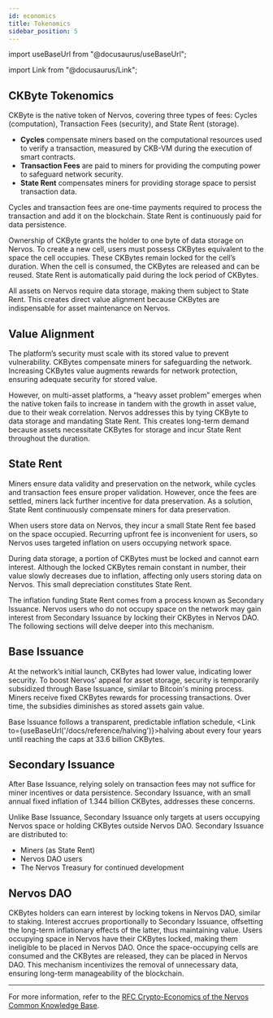 ```yaml
---
id: economics
title: Tokenomics
sidebar_position: 5
---
```


import useBaseUrl from "@docusaurus/useBaseUrl";

import Link from "@docusaurus/Link";

## CKByte Tokenomics

CKByte is the native token of Nervos, covering three types of fees: Cycles (computation), Transaction Fees (security), and State Rent (storage).

- **Cycles** compensate miners based on the computational resources used to verify a transaction, measured by CKB-VM during the execution of smart contracts.
- **Transaction Fees** are paid to miners for providing the computing power to safeguard network security.
- **State Rent** compensates miners for providing storage space to persist transaction data.

Cycles and transaction fees are one-time payments required to process the transaction and add it on the blockchain. State Rent is continuously paid for data persistence.

Ownership of CKByte grants the holder to one byte of data storage on Nervos. To create a new cell, users must possess CKBytes equivalent to the space the cell occupies. These CKBytes remain locked for the cell’s duration. When the cell is consumed, the CKBytes are released and can be reused. State Rent is automatically paid during the lock period of CKBytes.

All assets on Nervos require data storage, making them subject to State Rent. This creates direct value alignment because CKBytes are indispensable for asset maintenance on Nervos.

## Value Alignment

The platform’s security must scale with its stored value to prevent vulnerability. CKBytes compensate miners for safeguarding the network. Increasing CKBytes value augments rewards for network protection, ensuring adequate security for stored value.

However, on multi-asset platforms, a “heavy asset problem” emerges when the native token fails to increase in tandem with the growth in asset value, due to their weak correlation. Nervos addresses this by tying CKByte to data storage and mandating State Rent. This creates long-term demand because assets necessitate CKBytes for storage and incur State Rent throughout the duration.

## State Rent

Miners ensure data validity and preservation on the network, while cycles and transaction fees ensure proper validation. However, once the fees are settled, miners lack further incentive for data preservation. As a solution, State Rent continuously compensate miners for data preservation.

When users store data on Nervos, they incur a small State Rent fee based on the space occupied. Recurring upfront fee is inconvenient for users, so Nervos uses targeted inflation on users occupying network space.

During data storage, a portion of CKBytes must be locked and cannot earn interest. Although the locked CKBytes remain constant in number, their value slowly decreases due to inflation, affecting only users storing data on Nervos. This small depreciation constitutes State Rent.

The inflation funding State Rent comes from a process known as Secondary Issuance. Nervos users who do not occupy space on the network may gain interest from Secondary Issuance by locking their CKBytes in Nervos DAO. The following sections will delve deeper into this mechanism.

## Base Issuance

At the network’s initial launch, CKBytes had lower value, indicating lower security. To boost Nervos’ appeal for asset storage, security is temporarily subsidized through Base Issuance, similar to Bitcoin's mining process. Miners receive fixed CKBytes rewards for processing transactions. Over time, the subsidies diminishes as stored assets gain value.

Base Issuance follows a transparent, predictable inflation schedule, <Link to={useBaseUrl('/docs/reference/halving')}>halving</Link> about every four years until reaching the caps at 33.6 billion CKBytes.

## Secondary Issuance

After Base Issuance, relying solely on transaction fees may not suffice for miner incentives or data persistence. Secondary Issuance, with an small annual fixed inflation of 1.344 billion CKBytes, addresses these concerns. 

Unlike Base Issuance, Secondary Issuance only targets at users occupying Nervos space or holding CKBytes outside Nervos DAO. Secondary Issuance are distributed to:

- Miners (as State Rent)
- Nervos DAO users
- The Nervos Treasury for continued development

## Nervos DAO

CKBytes holders can earn interest by locking tokens in Nervos DAO, similar to staking. Interest accrues proportionally to Secondary Issuance, offsetting the long-term inflationary effects of the latter, thus maintaining value. Users occupying space in Nervos have their CKBytes locked, making them ineligible to be placed in Nervos DAO. Once the space-occupying cells are consumed and the CKBytes are released, they can be placed in Nervos DAO. This mechanism incentivizes the removal of unnecessary data, ensuring long-term manageability of the blockchain.

***

For more information, refer to the [RFC Crypto-Economics of the Nervos Common Knowledge Base](https://github.com/nervosnetwork/rfcs/blob/master/rfcs/0015-ckb-cryptoeconomics/0015-ckb-cryptoeconomics.md).
